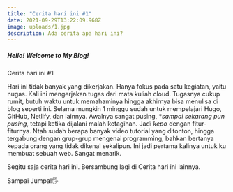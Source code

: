 ```yaml
---
title: "Cerita hari ini #1"
date: 2021-09-29T13:22:09.968Z
image: uploads/1.jpg
description: Ada cerita apa hari ini?
---
```

##### Hello! Welcome to My Blog!

Cerita hari ini #1

Hari ini tidak banyak yang dikerjakan. Hanya fokus pada satu kegiatan, yaitu nugas. Kali ini mengerjakan tugas dari mata kuliah cloud. Tugasnya cukup rumit, butuh waktu untuk memahaminya hingga akhirnya bisa menulisa di blog seperti ini. Selama mungkin 1 minggu sudah untuk mempelajari Hugo, GitHub, Netlify, dan lainnya. Awalnya sangat pusing, **sampai sekarang pun pusing*, tetapi ketika dijalani malah ketagihan. Jadi *kepo* dengan fitur-fiturnya. Ntah sudah berapa banyak video tutorial yang ditonton, hingga tergabung dengan grup-grup mengenai programming, bahkan bertanya kepada orang yang tidak dikenal sekalipun. Ini jadi pertama kalinya untuk ku membuat sebuah web. Sangat menarik.

Segitu saja cerita hari ini. Bersambung lagi di Cerita hari ini lainnya.

Sampai Jumpa!🖐